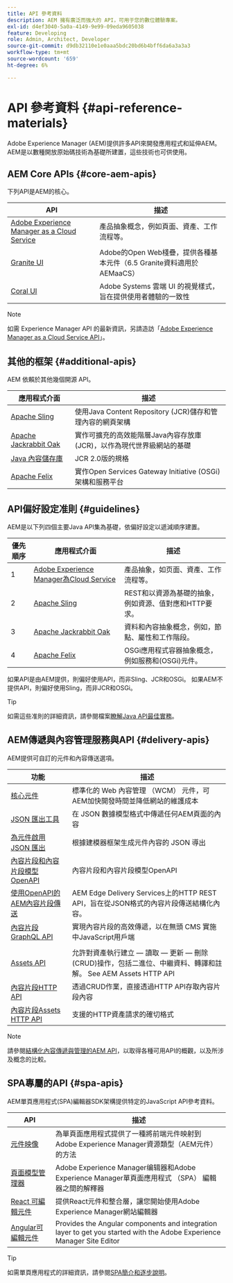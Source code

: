 ```yaml
---
title: API 參考資料
description: AEM 擁有廣泛而強大的 API，可用于您的數位體驗專案。
exl-id: d4ef3040-5a0a-4149-9e99-09eda9605038
feature: Developing
role: Admin, Architect, Developer
source-git-commit: d9db32110e1e0aaa5bdc20bd6b4bff6da6a3a3a3
workflow-type: tm+mt
source-wordcount: '659'
ht-degree: 6%

---
```


# API 參考資料 {#api-reference-materials}

Adobe Experience Manager (AEM)提供許多API來開發應用程式和延伸AEM。 AEM是以數種開放原始碼技術為基礎所建置，這些技術也可供使用。

## AEM Core APIs {#core-aem-apis}

下列API是AEM的核心。

| API | 描述 |
|---|---|
| [Adobe Experience Manager as a Cloud Service](https://www.adobe.io/experience-manager/reference-materials/cloud-service/javadoc/index.html) | 產品抽象概念，例如頁面、資產、工作流程等。 |
| [Granite UI](https://helpx.adobe.com/experience-manager/6-5/sites/developing/using/reference-materials/granite-ui/api/jcr_root/libs/granite/ui/index.html#) | Adobe的Open Web棧疊，提供各種基本元件（6.5 Granite資料適用於AEMaaCS） |
| [Coral UI](https://opensource.adobe.com/coral-spectrum/documentation/) | Adobe Systems 雲端 UI 的視覺樣式，旨在提供使用者體驗的一致性 |

<!---
|Editor core JavaScript API reference|Provides all the base objects and concepts to support authoring of content resources|
--->

>[!NOTE]
>
>如需 Experience Manager API 的最新資訊，另請造訪「[Adobe Experience Manager as a Cloud Service API](https://developer.adobe.com/experience-cloud/experience-manager-apis/)」。

## 其他的框架 {#additional-apis}

AEM 依賴於其他幾個開源 API。

| 應用程式介面 | 描述 |
|---|---|
| [Apache Sling](https://sling.apache.org/apidocs/sling11/) | 使用Java Content Repository (JCR)儲存和管理內容的網頁架構 |
| [Apache Jackrabbit Oak](https://jackrabbit.apache.org/oak/docs/oak_api/overview.html) | 實作可擴充的高效能階層Java內容存放庫(JCR)，以作為現代世界級網站的基礎 |
| [Java 內容儲存庫](https://www.adobe.io/experience-manager/reference-materials/spec/javax.jcr/javadocs/jcr-2.0/index.html) | JCR 2.0版的規格 |
| [Apache Felix](https://felix.apache.org) | 實作Open Services Gateway Initiative (OSGi)架構和服務平台 |

## API偏好設定准則 {#guidelines}

AEM是以下列四個主要Java API集為基礎，依偏好設定以遞減順序建置。

| 優先順序 | 應用程式介面 | 描述 |
|---|---|---|
| 1 | [Adobe Experience Manager為Cloud Service](https://www.adobe.io/experience-manager/reference-materials/cloud-service/javadoc/index.html) | 產品抽象，如页面、資產、工作流程等。 |
| 2 | [Apache Sling](https://sling.apache.org/apidocs/sling11/) | REST和以資源為基礎的抽象，例如資源、值對應和HTTP要求。 |
| 3 | [Apache Jackrabbit Oak](https://jackrabbit.apache.org/oak/docs/oak_api/overview.html) | 資料和內容抽象概念，例如，節點、屬性和工作階段。 |
| 4 | [Apache Felix](https://felix.apache.org/) | OSGi應用程式容器抽象概念，例如服務和(OSGi)元件。 |

如果API是由AEM提供，則偏好使用API，而非Sling、JCR和OSGi。 如果AEM不提供API，則偏好使用Sling，而非JCR和OSGi。

>[!TIP]
>
>如需這些准則的詳細資訊，請參閱檔案[瞭解Java API最佳實務](https://experienceleague.adobe.com/docs/experience-manager-learn/foundation/development/understand-java-api-best-practices.html)。

## AEM傳遞與內容管理服務與API {#delivery-apis}

AEM提供可自訂的元件和內容傳送選項。

| 功能 | 描述 |
|---|---|
| [核心元件](https://experienceleague.adobe.com/docs/experience-manager-core-components/using/introduction.html?lang=zh-hant) | 標準化的 Web 內容管理 （WCM） 元件，可AEM加快開發時間並降低網站的維護成本 |
| [JSON 匯出工具](/help/implementing/developing/components/json-exporter.md) | 在 JSON 數據模型格式中傳遞任何AEM頁面的內容 |
| [為元件啟用 JSON 匯出](/help/implementing/developing/components/enabling-json-exporter.md) | 根據建模器框架生成元件內容的 JSON 導出 |
| [內容片段和內容片段模型OpenAPI](/help/headless/content-fragment-openapis.md) | 內容片段和內容片段模型OpenAPI |
| [使用OpenAPI的AEM內容片段傳送](/help/headless/aem-content-fragment-delivery-with-openapi.md) | AEM Edge Delivery Services上的HTTP REST API，旨在從JSON格式的內容片段傳送結構化內容。 |
| [內容片段 GraphQL API](/help/headless/graphql-api/content-fragments.md) | 實現內容片段的高效傳遞，以在無頭 CMS 實施中JavaScript用戶端 |
|  |  |
| [Assets API](/help/assets/mac-api-assets.md) | 允許對資產執行建立 — 讀取 — 更新 — 刪除(CRUD)操作，包括二進位、中繼資料、轉譯和註解。 See AEM Assets HTTP API |
| [內容片段HTTP API](/help/assets/content-fragments/assets-api-content-fragments.md) | 透過CRUD作業，直接透過HTTP API存取內容片段內容 |
| [內容片段Assets HTTP API](https://experienceleague.adobe.com/docs/experience-manager-cloud-service/assets/admin/mac-api-assets.html) | 支援的HTTP資產請求的確切格式 |

>[!NOTE]
>
>請參閱[結構化內容傳遞與管理的AEM API](/help/headless/apis-headless-and-content-fragments.md)，以取得各種可用API的概觀，以及所涉及概念的比較。

## SPA專屬的API {#spa-apis}

AEM單頁應用程式(SPA)編輯器SDK架構提供特定的JavaScript API參考資料。

| API | 描述 |
|---|---|
| [元件映像](https://www.npmjs.com/package/@adobe/aem-spa-component-mapping) | 為單頁面應用程式提供了一種將前端元件映射到Adobe Experience Manager資源類型（AEM元件）的方法 |
| [頁面模型管理器](https://www.npmjs.com/package/@adobe/aem-spa-page-model-manager) | Adobe Experience Manager编辑器和Adobe Experience Manager單頁面應用程式 （SPA） 編輯器之間的解釋器 |
| [React 可編輯元件](https://www.npmjs.com/package/@adobe/aem-react-editable-components) | 提供React元件和整合層，讓您開始使用Adobe Experience Manager網站編輯器 |
| [Angular可編輯元件](https://www.npmjs.com/package/@adobe/aem-angular-editable-components) | Provides the Angular components and integration layer to get you started with the Adobe Experience Manager Site Editor |

>[!TIP]
>
>如需單頁應用程式的詳細資訊，請參閱[SPA簡介和逐步說明](/help/implementing/developing/hybrid/introduction.md)。
